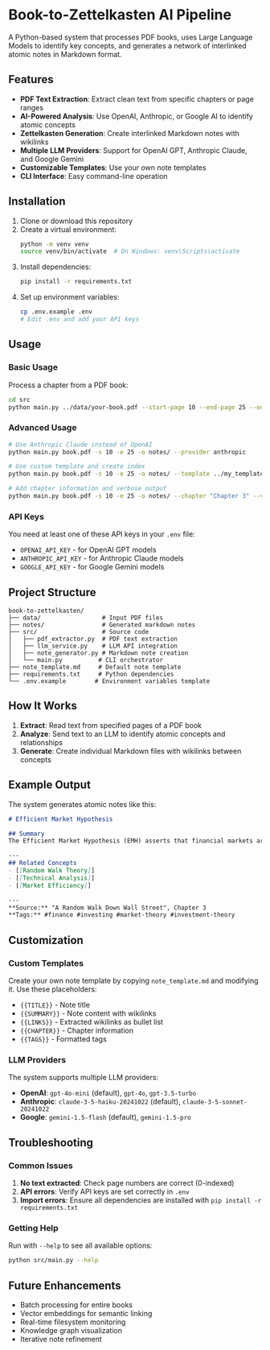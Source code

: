 # Book-to-Zettelkasten AI Pipeline

A Python-based system that processes PDF books, uses Large Language Models to identify key concepts, and generates a network of interlinked atomic notes in Markdown format.

## Features

- **PDF Text Extraction**: Extract clean text from specific chapters or page ranges
- **AI-Powered Analysis**: Use OpenAI, Anthropic, or Google AI to identify atomic concepts
- **Zettelkasten Generation**: Create interlinked Markdown notes with wikilinks
- **Multiple LLM Providers**: Support for OpenAI GPT, Anthropic Claude, and Google Gemini
- **Customizable Templates**: Use your own note templates
- **CLI Interface**: Easy command-line operation

## Installation

1. Clone or download this repository
2. Create a virtual environment:
   ```bash
   python -m venv venv
   source venv/bin/activate  # On Windows: venv\Scripts\activate
   ```
3. Install dependencies:
   ```bash
   pip install -r requirements.txt
   ```
4. Set up environment variables:
   ```bash
   cp .env.example .env
   # Edit .env and add your API keys
   ```

## Usage

### Basic Usage

Process a chapter from a PDF book:

```bash
cd src
python main.py ../data/your-book.pdf --start-page 10 --end-page 25 --output ../notes/
```

### Advanced Usage

```bash
# Use Anthropic Claude instead of OpenAI
python main.py book.pdf -s 10 -e 25 -o notes/ --provider anthropic

# Use custom template and create index
python main.py book.pdf -s 10 -e 25 -o notes/ --template ../my_template.md --create-index

# Add chapter information and verbose output
python main.py book.pdf -s 10 -e 25 -o notes/ --chapter "Chapter 3" --verbose
```

### API Keys

You need at least one of these API keys in your `.env` file:

- `OPENAI_API_KEY` - for OpenAI GPT models
- `ANTHROPIC_API_KEY` - for Anthropic Claude models  
- `GOOGLE_API_KEY` - for Google Gemini models

## Project Structure

```
book-to-zettelkasten/
├── data/                 # Input PDF files
├── notes/                # Generated markdown notes
├── src/                  # Source code
│   ├── pdf_extractor.py  # PDF text extraction
│   ├── llm_service.py    # LLM API integration
│   ├── note_generator.py # Markdown note creation
│   └── main.py          # CLI orchestrator
├── note_template.md     # Default note template
├── requirements.txt     # Python dependencies
└── .env.example        # Environment variables template
```

## How It Works

1. **Extract**: Read text from specified pages of a PDF book
2. **Analyze**: Send text to an LLM to identify atomic concepts and relationships
3. **Generate**: Create individual Markdown files with wikilinks between concepts

## Example Output

The system generates atomic notes like this:

```markdown
# Efficient Market Hypothesis

## Summary
The Efficient Market Hypothesis (EMH) asserts that financial markets are 'informationally efficient,' meaning prices fully reflect all available information. This theory is built upon the [[Random Walk Theory]] and challenges traditional [[Technical Analysis]] approaches.

---
## Related Concepts
- [[Random Walk Theory]]
- [[Technical Analysis]]
- [[Market Efficiency]]

---
**Source:** "A Random Walk Down Wall Street", Chapter 3
**Tags:** #finance #investing #market-theory #investment-theory
```

## Customization

### Custom Templates

Create your own note template by copying `note_template.md` and modifying it. Use these placeholders:

- `{{TITLE}}` - Note title
- `{{SUMMARY}}` - Note content with wikilinks
- `{{LINKS}}` - Extracted wikilinks as bullet list
- `{{CHAPTER}}` - Chapter information
- `{{TAGS}}` - Formatted tags

### LLM Providers

The system supports multiple LLM providers:

- **OpenAI**: `gpt-4o-mini` (default), `gpt-4o`, `gpt-3.5-turbo`
- **Anthropic**: `claude-3-5-haiku-20241022` (default), `claude-3-5-sonnet-20241022`
- **Google**: `gemini-1.5-flash` (default), `gemini-1.5-pro`

## Troubleshooting

### Common Issues

1. **No text extracted**: Check page numbers are correct (0-indexed)
2. **API errors**: Verify API keys are set correctly in `.env`
3. **Import errors**: Ensure all dependencies are installed with `pip install -r requirements.txt`

### Getting Help

Run with `--help` to see all available options:

```bash
python src/main.py --help
```

## Future Enhancements

- Batch processing for entire books
- Vector embeddings for semantic linking
- Real-time filesystem monitoring
- Knowledge graph visualization
- Iterative note refinement